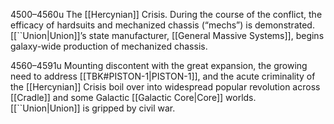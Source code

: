 4500–4560u
The [[Hercynian]] Crisis. During the course of the conflict, the efficacy of hardsuits and mechanized chassis (“mechs”) is demonstrated. [[``Union|Union]]’s state manufacturer, [[General Massive Systems]], begins galaxy-wide production of mechanized chassis.

4560–4591u
Mounting discontent with the great expansion, the growing need to address [[TBK#PISTON-1|PISTON-1]], and the acute criminality of the [[Hercynian]] Crisis boil over into widespread popular revolution across [[Cradle]] and some Galactic [[Galactic Core|Core]] worlds. [[``Union|Union]] is gripped by civil war.